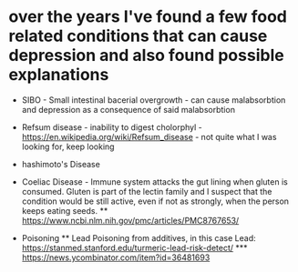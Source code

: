 # over the years I've found a few food related conditions that can cause depression and also found possible explanations

* SIBO - Small intestinal bacerial overgrowth - can cause malabsorbtion and depression as a consequence of said malabsorbtion

* Refsum disease - inability to digest cholorphyl - https://en.wikipedia.org/wiki/Refsum_disease - not quite what I was looking for, keep looking

* hashimoto's Disease

* Coeliac Disease - Immune system attacks the gut lining when gluten is consumed. Gluten is part of the lectin family and I suspect that the condition would be still active, even if not as strongly, when the person keeps eating seeds.
** https://www.ncbi.nlm.nih.gov/pmc/articles/PMC8767653/

* Poisoning
  ** Lead Poisoning from additives, in this case Lead: https://stanmed.stanford.edu/turmeric-lead-risk-detect/
  *** https://news.ycombinator.com/item?id=36481693 
